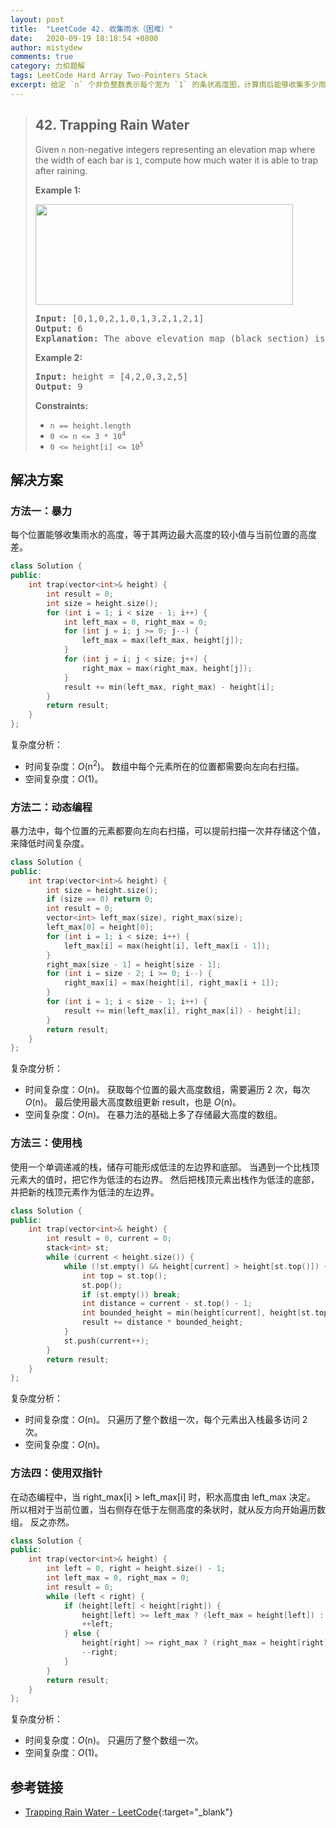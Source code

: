 ```yaml
---
layout: post
title:  "LeetCode 42. 收集雨水（困难）"
date:   2020-09-19 18:18:54 +0800
author: mistydew
comments: true
category: 力扣题解
tags: LeetCode Hard Array Two-Pointers Stack
excerpt: 给定 `n` 个非负整数表示每个宽为 `1` 的条状高度图，计算雨后能够收集多少雨水。
---
```

> ## 42. Trapping Rain Water
> 
> Given `n` non-negative integers representing an elevation map where the width
> of each bar is `1`, compute how much water it is able to trap after raining.
> 
> **Example 1:**
> 
> <img src="https://assets.leetcode.com/uploads/2018/10/22/rainwatertrap.png" style="width: 412px; height: 161px;">
> 
> <pre>
> <strong>Input:</strong> [0,1,0,2,1,0,1,3,2,1,2,1]
> <strong>Output:</strong> 6
> <strong>Explanation:</strong> The above elevation map (black section) is represented by array [0,1,0,2,1,0,1,3,2,1,2,1]. In this case, 6 units of rain water (blue section) are being trapped.
> </pre>
> 
> **Example 2:**
> 
> <pre>
> <strong>Input:</strong> height = [4,2,0,3,2,5]
> <strong>Output:</strong> 9
> </pre>
> 
> **Constraints:**
> 
> * `n == height.length`
> * <code>0 <= n <= 3 * 10<sup>4</sup></code>
> * <code>0 <= height[i] <= 10<sup>5</sup></code>

## 解决方案

### 方法一：暴力

每个位置能够收集雨水的高度，等于其两边最大高度的较小值与当前位置的高度差。

```cpp
class Solution {
public:
    int trap(vector<int>& height) {
        int result = 0;
        int size = height.size();
        for (int i = 1; i < size - 1; i++) {
            int left_max = 0, right_max = 0;
            for (int j = i; j >= 0; j--) {
                left_max = max(left_max, height[j]);
            }
            for (int j = i; j < size; j++) {
                right_max = max(right_max, height[j]);
            }
            result += min(left_max, right_max) - height[i];
        }
        return result;
    }
};
```

复杂度分析：
* 时间复杂度：*O*(n<sup>2</sup>)。
  数组中每个元素所在的位置都需要向左向右扫描。
* 空间复杂度：*O*(1)。

### 方法二：动态编程

暴力法中，每个位置的元素都要向左向右扫描，可以提前扫描一次并存储这个值，来降低时间复杂度。

```cpp
class Solution {
public:
    int trap(vector<int>& height) {
        int size = height.size();
        if (size == 0) return 0;
        int result = 0;
        vector<int> left_max(size), right_max(size);
        left_max[0] = height[0];
        for (int i = 1; i < size; i++) {
            left_max[i] = max(height[i], left_max[i - 1]);
        }
        right_max[size - 1] = height[size - 1];
        for (int i = size - 2; i >= 0; i--) {
            right_max[i] = max(height[i], right_max[i + 1]);
        }
        for (int i = 1; i < size - 1; i++) {
            result += min(left_max[i], right_max[i]) - height[i];
        }
        return result;
    }
};
```

复杂度分析：
* 时间复杂度：*O*(n)。
  获取每个位置的最大高度数组，需要遍历 2 次，每次 *O*(n)。
  最后使用最大高度数组更新 result，也是 *O*(n)。
* 空间复杂度：*O*(n)。
  在暴力法的基础上多了存储最大高度的数组。

### 方法三：使用栈

使用一个单调递减的栈，储存可能形成低洼的左边界和底部。
当遇到一个比栈顶元素大的值时，把它作为低洼的右边界。
然后把栈顶元素出栈作为低洼的底部，并把新的栈顶元素作为低洼的左边界。

```cpp
class Solution {
public:
    int trap(vector<int>& height) {
        int result = 0, current = 0;
        stack<int> st;
        while (current < height.size()) {
            while (!st.empty() && height[current] > height[st.top()]) {
                int top = st.top();
                st.pop();
                if (st.empty()) break;
                int distance = current - st.top() - 1;
                int bounded_height = min(height[current], height[st.top()]) - height[top];
                result += distance * bounded_height;
            }
            st.push(current++);
        }
        return result;
    }
};
```

复杂度分析：
* 时间复杂度：*O*(n)。
  只遍历了整个数组一次，每个元素出入栈最多访问 2 次。
* 空间复杂度：*O*(n)。

### 方法四：使用双指针

在动态编程中，当 right_max[i] > left_max[i] 时，积水高度由 left_max 决定。
所以相对于当前位置，当右侧存在低于左侧高度的条状时，就从反方向开始遍历数组。
反之亦然。

```cpp
class Solution {
public:
    int trap(vector<int>& height) {
        int left = 0, right = height.size() - 1;
        int left_max = 0, right_max = 0;
        int result = 0;
        while (left < right) {
            if (height[left] < height[right]) {
                height[left] >= left_max ? (left_max = height[left]) : result += (left_max - height[left]);
                ++left;
            } else {
                height[right] >= right_max ? (right_max = height[right]) : result += (right_max - height[right]);
                --right;
            }
        }
        return result;
    }
};
```

复杂度分析：
* 时间复杂度：*O*(n)。
  只遍历了整个数组一次。
* 空间复杂度：*O*(1)。

## 参考链接

* [Trapping Rain Water - LeetCode](https://leetcode.com/problems/trapping-rain-water/){:target="_blank"}
